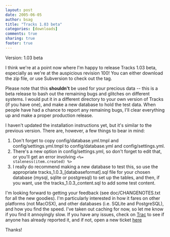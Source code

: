```yaml
---
layout: post
date: 2005-06-05 
author: bsag 
title: "Tracks 1.03 beta" 
categories: [downloads] 
comments: true
sharing: true
footer: true
---
```


Version: 1.03 beta

I think we're at a point now where I'm happy to release Tracks 1.03 beta, especially as we're at the auspicious revision 100! You can either download the zip file, or use Subversion to check out the tag.

Please note that this **shouldn't** be used for your precious data -- this is a beta release to bash out the remaining bugs and glitches on different systems. I would put it in a different directory to your own version of Tracks (if you have one), and make a new database to hold the test data. When people have had a chance to report any remaining bugs, I'll clear everything up and make a proper production release.

I haven't updated the installation instructions yet, but it's similar to the previous version. There are, however, a few things to bear in mind:

1. Don't forget to copy config/database.yml.tmpl and config/settings.yml.tmpl to config/database.yml and config/settings.yml.
1. There's a new option in config/settings.yml, so don't forget to edit that, or you'll get an error involving <code><%= staleness(item.created) %></code>
1. I really do recommend making a new database to test this, so use the appropriate tracks_1.0.3_[databaseformat].sql file for your chosen database (mysql, sqlite or postgresql) to set up the tables, and then, if you want, use the tracks_1.0.3_content.sql to add some test content.

I'm looking forward to getting your feedback (see doc/CHANGENOTES.txt for all the new goodies). I'm particularly interested in how it fares on other platforms (not MacOSX), and other databases (i.e. SQLite and PostgreSQL), and how you find the speed. I've taken out caching for now, so let me know if you find it annoyingly slow. If you have any issues, check on [Trac](http://dev.rousette.org.uk/report/6) to see if anyone has already reported it, and if not, open a new ticket [here](http://dev.rousette.org.uk/newticket)

Thanks! 
